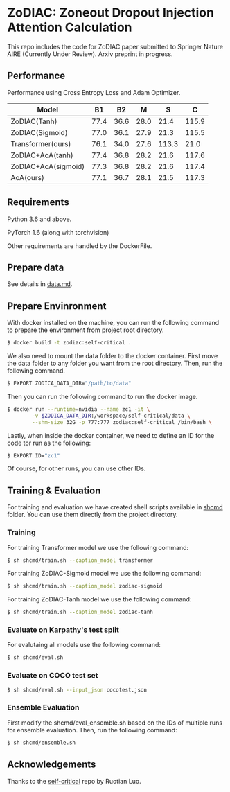 # ZoDIAC: Zoneout Dropout Injection Attention Calculation

This repo includes the code for ZoDIAC paper submitted to Springer Nature AIRE (Currently Under Review). Arxiv preprint in progress.

## Performance

Performance using Cross Entropy Loss and Adam Optimizer.

| Model  | B1 | B2 | M | S | C
| ------------- | ------------- | ------------- | ------------- | ------------- | ------------- |
| ZoDIAC(Tanh)  | 77.4  | 36.6 | 28.0 | 21.4 | 115.9 |
| ZoDIAC(Sigmoid)  | 77.0 | 36.1 | 27.9 | 21.3 | 115.5 |
| Transformer(ours)  | 76.1 | 34.0 | 27.6 | 113.3 | 21.0 |
| ZoDIAC+AoA(tanh) | 77.4 | 36.8 | 28.2 | 21.6 | 117.6 |
| ZoDIAC+AoA(sigmoid) | 77.3 | 36.8 | 28.2 | 21.6 | 117.4 |
| AoA(ours) | 77.1 | 36.7 | 28.1 | 21.5 | 117.3 |

## Requirements

Python 3.6 and above.

PyTorch 1.6 (along with torchvision)

Other requirements are handled by the DockerFile.

## Prepare data

See details in [data.md](data/README.md). 

## Prepare Envinronment

With docker installed on the machine, you can run the following command to prepare the environment from project root directory.

```bash
$ docker build -t zodiac:self-critical .
```
We also need to mount the data folder to the docker container. First move the data folder to any folder you want from the root directory. Then, run the following command.

```bash
$ EXPORT ZODICA_DATA_DIR="/path/to/data"
```

Then you can run the following command to run the docker image.

```bash
$ docker run --runtime=nvidia --name zc1 -it \
        -v $ZODICA_DATA_DIR:/workspace/self-critical/data \
        --shm-size 32G -p 777:777 zodiac:self-critical /bin/bash \
```

Lastly, when inside the docker container, we need to define an ID for the code tor run as the following:

```bash
$ EXPORT ID="zc1"
```

Of course, for other runs, you can use other IDs.

## Training & Evaluation

For training and evaluation we have created shell scripts available in [shcmd](\shcmd) folder. You can use them directly from the project directory.

### Training

For training Transformer model we use the following command:

```bash
$ sh shcmd/train.sh --caption_model transformer
```

For training ZoDIAC-Sigmoid model we use the following command:

```bash 
$ sh shcmd/train.sh --caption_model zodiac-sigmoid
```

For training ZoDIAC-Tanh model we use the following command:

```bash
$ sh shcmd/train.sh --caption_model zodiac-tanh
```

### Evaluate on Karpathy's test split

For evalutaing all models use the following command:

```bash
$ sh shcmd/eval.sh
```

### Evaluate on COCO test set

```bash
$ sh shcmd/eval.sh --input_json cocotest.json
```

### Ensemble Evaluation

First modify the shcmd/eval_ensemble.sh based on the IDs of multiple runs for ensemble evaluation. Then, run the following command:

```bash
$ sh shcmd/ensemble.sh
```

## Acknowledgements

Thanks to the [self-critical](https://github.com/ruotianluo/self-critical.pytorch/) repo by Ruotian Luo.